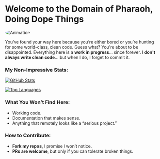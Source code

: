 # Welcome to the **Domain of Pharaoh, Doing Dope Things**

<img src="https://raw.githubusercontent.com/Ph4r0h/Ph4r0h/main/dust.gif" alt="Animation" style="border-radius: 50%; width: full; height: full;">

You’ve found your way here because you’re either bored or you’re hunting for some world-class, clean code. Guess what? You're about to be disappointed. Everything here is a **work in progress**... since forever. **I don't always write clean code**… but when I do, I forget to commit it.

### My **Non-Impressive** Stats:
[![GitHub Stats](https://github-readme-stats.vercel.app/api?username=Ph4r0h&show_icons=true&hide_title=true&count_private=true&hide=prs&theme=radical)](https://github.com/Ph4r0h)

[![Top Languages](https://github-readme-stats.vercel.app/api/top-langs/?username=Ph4r0h&langs_count=5&theme=radical)](https://github.com/Ph4r0h)

### What You Won’t Find Here:
- Working code.
- Documentation that makes sense.
- Anything that remotely looks like a “serious project.”

### How to Contribute:
- **Fork my repos**, I promise I won’t notice.
- **PRs are welcome**, but only if you can tolerate broken things.

